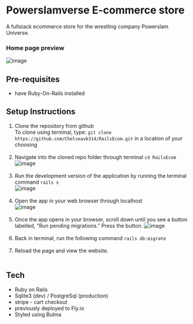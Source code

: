 # Powerslamverse E-commerce store
<p>A fullstack ecommerce store for the wrestling company Powerslam Universe.</p>

### Home page preview
![image](https://github.com/Chelseavb314/RailsEcom/assets/55150598/844d0a7b-8aa7-4627-a23d-05e9c4c14dfa)

## Pre-requisites
* have Ruby-On-Rails installed

## Setup Instructions
1. Clone the repository from github<br>
   To clone using terminal, type: `git clone https://github.com/Chelseavb314/RailsEcom.git` in a location of your choosing<br><br>
2. Navigate into the cloned repo folder through terminal `cd RailsEcom`<br>
![image](https://github.com/Chelseavb314/RailsEcom/assets/55150598/942f987a-f77d-4234-81ae-8b874dee12e8)<br><br>
3. Run the development version of the application by running the terminal command `rails s`<br>
![image](https://github.com/Chelseavb314/RailsEcom/assets/55150598/a4c010da-b352-4022-bfcd-8060cafae839)<br><br>
4. Open the app in your web browser through localhost<br>
![image](https://github.com/Chelseavb314/RailsEcom/assets/55150598/d942815b-2194-43a3-a3a6-051ce082d90d)<br><br>
5. Once the app opens in your browser, scroll down until you see a button labelled, "Run pending migrations."
Press the button.
![image](https://github.com/Chelseavb314/RailsEcom/assets/55150598/509d6e35-685a-4e6a-afbe-2001722a8f6b)<br><br>
6. Back in terminal, run the following command `rails db:migrate` <br><br>
7. Reload the page and view the website.<br><br>


## Tech
* Ruby on Rails
* Sqlite3 (dev) / PostgreSql (production)
* stripe - cart checkout
* previously deployed to Fly.io
* Styled using Bulma
